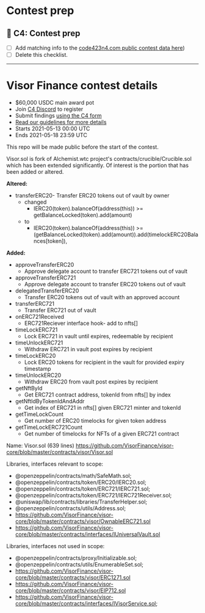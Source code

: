 
# Contest prep

## 🐺 C4: Contest prep
- [ ] Add matching info to the [code423n4.com public contest data here](https://github.com/code-423n4/code423n4.com/tree/main/data/contests))
- [ ] Delete this checklist.

---

# Visor Finance contest details
- $60,000 USDC main award pot
- Join [C4 Discord](https://discord.gg/EY5dvm3evD) to register
- Submit findings [using the C4 form](https://c4-TBD.netlify.app/)
- [Read our guidelines for more details](https://code423n4.com/compete)
- Starts 2021-05-13 00:00 UTC
- Ends 2021-05-18 23:59 UTC

This repo will be made public before the start of the contest.

Visor.sol is fork of Alchemist.wtc project's contracts/crucible/Crucible.sol which has been extended significantly.
  Of interest is the portion that has been added or altered.

**Altered:**
- transferERC20- Transfer ERC20 tokens out of vault by owner
  - changed 
    - IERC20(token).balanceOf(address(this)) >= getBalanceLocked(token).add(amount)
  - to 
    - IERC20(token).balanceOf(address(this)) >= (getBalanceLocked(token).add(amount)).add(timelockERC20Balances[token]),

**Added:**
- approveTransferERC20
  - Approve delegate account to transfer ERC721 tokens out of vault
- approveTransferERC721
  - Approve delegate account to transfer ERC20 tokens out of vault
- delegatedTransferERC20
  - Transfer ERC20 tokens out of vault with an approved account
- transferERC721
  - Transfer ERC721 out of vault
- onERC721Received
  - ERC721Reciever interface hook- add to nfts[] 
- timeLockERC721
  - Lock ERC721 in vault until expires, redeemable by recipient
- timeUnlockERC721
  - Withdraw ERC721 in vault post expires by recipient
- timeLockERC20
  - Lock ERC20 tokens for recipient in the vault for provided expiry timestamp 
- timeUnlockERC20
  - Withdraw ERC20 from vault post expires by recipient
- getNftById
  - Get ERC721 contract address, tokenId from nfts[] by index
- getNftIdByTokenIdAndAddr
  - Get index of ERC721 in nfts[] given ERC721 minter and tokenId
- getTimeLockCount
  - Get number of ERC20 timelocks for given token address
- getTimeLockERC721Count
  - Get number of timelocks for NFTs of a given ERC721 contract

Name:
  Visor.sol (639 lines)
  https://github.com/VisorFinance/visor-core/blob/master/contracts/visor/Visor.sol

Libraries, interfaces relevant to scope:

- @openzeppelin/contracts/math/SafeMath.sol;
- @openzeppelin/contracts/token/ERC20/IERC20.sol;
- @openzeppelin/contracts/token/ERC721/IERC721.sol;
- @openzeppelin/contracts/token/ERC721/IERC721Receiver.sol;
- @uniswap/lib/contracts/libraries/TransferHelper.sol;
- @openzeppelin/contracts/utils/Address.sol;
- https://github.com/VisorFinance/visor-core/blob/master/contracts/visor/OwnableERC721.sol
- https://github.com/VisorFinance/visor-core/blob/master/contracts/interfaces/IUniversalVault.sol

Libraries, interfaces not used in scope:

- @openzeppelin/contracts/proxy/Initializable.sol;
- @openzeppelin/contracts/utils/EnumerableSet.sol;
- https://github.com/VisorFinance/visor-core/blob/master/contracts/visor/ERC1271.sol
- https://github.com/VisorFinance/visor-core/blob/master/contracts/visor/EIP712.sol
- https://github.com/VisorFinance/visor-core/blob/master/contracts/interfaces/IVisorService.sol;
